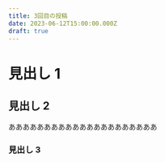 ```yaml
---
title: 3回目の投稿
date: 2023-06-12T15:00:00.000Z
draft: true
---
```


# 見出し 1

## 見出し 2

あああああああああああああああああああああ

### 見出し 3
